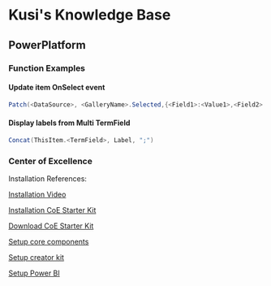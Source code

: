 # Kusi's Knowledge Base

## PowerPlatform

### Function Examples

#### Update item OnSelect event

```cs
Patch(<DataSource>, <GalleryName>.Selected,{<Field1>:<Value1>,<Field2>:<Value2>});Refresh(<DataSource>)
```

#### Display labels from Multi TermField

```cs
Concat(ThisItem.<TermField>, Label, ";")
```

### Center of Excellence

Installation References:

[Installation Video](https://www.youtube.com/embed/Z9Vp2IxFzpU)

[Installation CoE Starter Kit](https://learn.microsoft.com/en-us/power-platform/guidance/coe/starter-kit)

[Download CoE Starter Kit](https://aka.ms/coestarterkitdownload)

[Setup core components](https://learn.microsoft.com/en-us/power-platform/guidance/coe/setup-core-components)

[Setup creator kit](https://learn.microsoft.com/de-ch/power-platform/guidance/creator-kit/setup)

[Setup Power BI](https://learn.microsoft.com/en-us/power-platform/guidance/coe/setup-powerbi)
